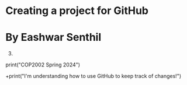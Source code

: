 # Creating a project for GitHub
# By Eashwar Senthil
3.
print("COP2002 Spring 2024")

+print("I'm understanding how to use GitHub to keep track of changes!")
